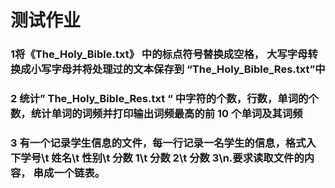 # 测试作业

### 1将《The_Holy_Bible.txt》 中的标点符号替换成空格， 大写字母转换成小写字母并将处理过的文本保存到 “The_Holy_Bible_Res.txt”中



### 2 统计” The_Holy_Bible_Res.txt “ 中字符的个数，行数，单词的个数，统计单词的词频并打印输出词频最高的前 10 个单词及其词频

### 3 有一个记录学生信息的文件，每一行记录一名学生的信息，格式入下学号\t 姓名\t 性别\t 分数 1\t 分数 2\t 分数 3\n.要求读取文件的内容， 串成一个链表。